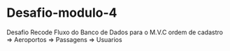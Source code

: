 # Desafio-modulo-4
Desafio Recode Fluxo do Banco de Dados para o M.V.C ordem de cadastro  => Aeroportos => Passagens => Usuarios
